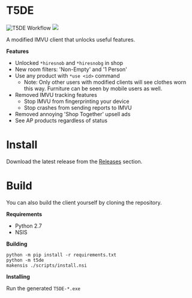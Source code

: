# T5DE

![T5DE Workflow](https://github.com/dhkatz/t5de/actions/workflows/t5de.yml/badge.svg)
[![](https://dcbadge.vercel.app/api/server/5zkJuKZVTK?style=plastic)](https://discord.gg/5zkJuKZVTK)

A modified IMVU client that unlocks useful features.

**Features**

* Unlocked `*hiresnob` and `*hiresnobg` in shop
* New room filters: 'Non-Empty' and '1 Person'
* Use any product with `*use <id>` command
    - Note: Only other users with modified clients will see clothes
    worn this way. Furniture can be seen by mobile users as well.
* Removed IMVU tracking features
  - Stop IMVU from fingerprinting your device
  - Stop crashes from sending reports to IMVU
* Removed annoying 'Shop Together' upsell ads
* See AP products regardless of status

# Install

Download the latest release from the [Releases]() section.

# Build

You can also build the client yourself by cloning the repository.

**Requirements**

* Python 2.7
* NSIS

**Building**

```
python -m pip install -r requirements.txt
python -m t5de
makensis ./scripts/install.nsi
```

**Installing**

Run the generated `T5DE-*.exe`
